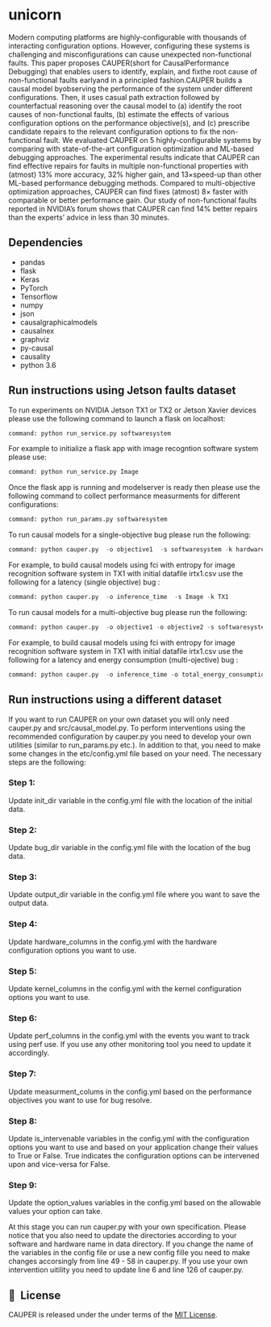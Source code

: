 # unicorn

Modern computing platforms are highly-configurable with thousands of interacting configuration options. However, configuring these systems is challenging and misconfigurations can cause unexpected non-functional faults. This paper proposes CAUPER(short for CausalPerformance Debugging) that enables users to identify, explain, and fixthe root cause of non-functional faults earlyand in a principled fashion.CAUPER builds a causal model byobserving the performance of the system under different configurations. Then, it uses casual path extraction followed by counterfactual reasoning over the causal model to (a) identify the root causes of non-functional faults, (b) estimate the effects of various configuration options on the performance objective(s), and (c) prescribe candidate repairs to the relevant configuration options to fix the non-functional fault. We evaluated CAUPER on 5 highly-configurable systems by comparing with state-of-the-art configuration optimization and ML-based debugging approaches. The experimental results indicate that CAUPER can find effective repairs for faults in multiple non-functional properties with (atmost) 13% more accuracy, 32% higher gain, and 13×speed-up than other ML-based performance debugging methods. Compared to multi-objective optimization approaches, CAUPER can find fixes (atmost) 8× faster with comparable or better performance gain. Our study of non-functional faults reported in NVIDIA’s forum shows that CAUPER can find 14% better repairs than the experts’ advice in less than 30 minutes.

## Dependencies
* pandas    
* flask 
* Keras 
* PyTorch 
* Tensorflow
* numpy  
* json  
* causalgraphicalmodels 
* causalnex 
* graphviz 
* py-causal 
* causality  
* python 3.6
## Run instructions using Jetson faults dataset
To run experiments on NVIDIA Jetson TX1 or TX2 or Jetson Xavier devices please use the 
following command to launch a flask on localhost:
```python
command: python run_service.py softwaresystem
```
For example to initialize a flask app with image recogntion software system please use:
```python
command: python run_service.py Image
```

Once the flask app is running and modelserver is ready then please use the following command
to collect performance measurments for different configurations: 
```python
command: python run_params.py softwaresystem
```

To run causal models for a single-objective bug please run the following:
```python
command: python cauper.py  -o objective1  -s softwaresystem -k hardwaresystem
```
For example, to build causal models using fci with entropy for image recognition software 
system in TX1 with initial datafile irtx1.csv use the following for a latency (single objective) bug : 
```python
command: python cauper.py  -o inference_time  -s Image -k TX1
```

To run causal models for a multi-objective bug please run the following:
```python
command: python cauper.py  -o objective1 -o objective2 -s softwaresystem -k hardwaresystem
```
For example, to build causal models using fci with entropy for image recognition software 
system in TX1 with initial datafile irtx1.csv use the following for a latency and energy consumption (multi-ojective) bug : 
```python
command: python cauper.py  -o inference_time -o total_energy_consumption -s Image -k TX1
```
## Run instructions using a different dataset
If you want to run CAUPER on your own dataset you will only need cauper.py and src/causal_model.py.
To perform interventions using the recommended configuration by cauper.py you need to develop 
your own utilities (similar to run_params.py etc.). In addition to that, you need to
make some changes in the etc/config.yml file based on your need. The necessary steps are 
the following:

### Step 1:
Update init_dir variable in the config.yml file with the location of the initial data.

### Step 2:
Update bug_dir variable in the config.yml file with the location of the bug data.

### Step 3:
Update output_dir variable in the config.yml file where you want to save the output data.

### Step 4:
Update hardware_columns in the config.yml with the hardware configuration options you want to use.

### Step 5:
Update kernel_columns in the config.yml with the kernel configuration options you want to use.

### Step 6:
Update perf_columns in the config.yml with the events you want to track using perf use. If you use any other monitoring tool you need to update it accordingly.

### Step 7:
Update measurment_colums in the config.yml based on the performance objectives you want to use for bug resolve.

### Step 8:
Update is_intervenable variables in the config.yml with the configuration options you want to use and based on your application change their values to True or False. True indicates the configuration options can be intervened upon and vice-versa for False.

### Step 9: 
Update the option_values variables in the config.yml based on the allowable values your option can take. 

At this stage you can run cauper.py with your own specification. Please notice that you also need to update the directories according to your software and hardware name in data directory. 
If you change the name of the variables in the config file or use a new config fille you need to make changes accorsingly from line 49 - 58 in cauper.py.
If you use your own intervention uitility you need to update line 6 and line 126 of cauper.py.




## 📘&nbsp; License
CAUPER is released under the under terms of the [MIT License](LICENSE).
